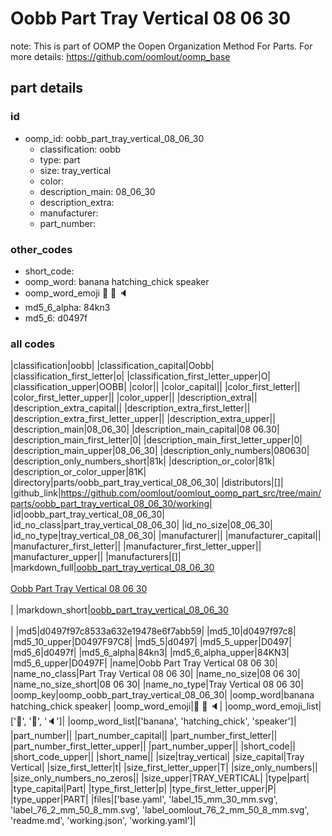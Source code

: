 # Oobb Part Tray Vertical 08 06 30  

note: This is part of OOMP the Oopen Organization Method For Parts. For more details: https://github.com/oomlout/oomp_base

##  part details





### id
* oomp_id: oobb_part_tray_vertical_08_06_30
  * classification: oobb
  * type: part
  * size: tray_vertical
  * color: 
  * description_main: 08_06_30
  * description_extra: 
  * manufacturer: 
  * part_number: 

### other_codes
* short_code: 
* oomp_word: banana hatching_chick speaker
* oomp_word_emoji :banana: :hatching_chick: :speaker:
* md5_6_alpha: 84kn3
* md5_6: d0497f

### all codes 
|classification|oobb|
|classification_capital|Oobb|
|classification_first_letter|o|
|classification_first_letter_upper|O|
|classification_upper|OOBB|
|color||
|color_capital||
|color_first_letter||
|color_first_letter_upper||
|color_upper||
|description_extra||
|description_extra_capital||
|description_extra_first_letter||
|description_extra_first_letter_upper||
|description_extra_upper||
|description_main|08_06_30|
|description_main_capital|08 06.30|
|description_main_first_letter|0|
|description_main_first_letter_upper|0|
|description_main_upper|08_06_30|
|description_only_numbers|080630|
|description_only_numbers_short|81k|
|description_or_color|81k|
|description_or_color_upper|81K|
|directory|parts/oobb_part_tray_vertical_08_06_30|
|distributors|[]|
|github_link|https://github.com/oomlout/oomlout_oomp_part_src/tree/main/parts/oobb_part_tray_vertical_08_06_30/working|
|id|oobb_part_tray_vertical_08_06_30|
|id_no_class|part_tray_vertical_08_06_30|
|id_no_size|08_06_30|
|id_no_type|tray_vertical_08_06_30|
|manufacturer||
|manufacturer_capital||
|manufacturer_first_letter||
|manufacturer_first_letter_upper||
|manufacturer_upper||
|manufacturers|[]|
|markdown_full|[oobb_part_tray_vertical_08_06_30](https://github.com/oomlout/oomlout_oomp_part_src/tree/main/parts/oobb_part_tray_vertical_08_06_30/working)<br>[](https://github.com/oomlout/oomlout_oomp_part_src/tree/main/parts/oobb_part_tray_vertical_08_06_30/working)<br>[Oobb Part Tray Vertical 08 06 30](https://github.com/oomlout/oomlout_oomp_part_src/tree/main/parts/oobb_part_tray_vertical_08_06_30/working)<br><br>|
|markdown_short|[oobb_part_tray_vertical_08_06_30](https://github.com/oomlout/oomlout_oomp_part_src/tree/main/parts/oobb_part_tray_vertical_08_06_30/working)<br><br>|
|md5|d0497f97c8533a632e19478e6f7abb59|
|md5_10|d0497f97c8|
|md5_10_upper|D0497F97C8|
|md5_5|d0497|
|md5_5_upper|D0497|
|md5_6|d0497f|
|md5_6_alpha|84kn3|
|md5_6_alpha_upper|84KN3|
|md5_6_upper|D0497F|
|name|Oobb Part Tray Vertical 08 06 30|
|name_no_class|Part Tray Vertical 08 06 30|
|name_no_size|08 06 30|
|name_no_size_short|08 06 30|
|name_no_type|Tray Vertical 08 06 30|
|oomp_key|oomp_oobb_part_tray_vertical_08_06_30|
|oomp_word|banana hatching_chick speaker|
|oomp_word_emoji|:banana: :hatching_chick: :speaker:|
|oomp_word_emoji_list|[':banana:', ':hatching_chick:', ':speaker:']|
|oomp_word_list|['banana', 'hatching_chick', 'speaker']|
|part_number||
|part_number_capital||
|part_number_first_letter||
|part_number_first_letter_upper||
|part_number_upper||
|short_code||
|short_code_upper||
|short_name||
|size|tray_vertical|
|size_capital|Tray Vertical|
|size_first_letter|t|
|size_first_letter_upper|T|
|size_only_numbers||
|size_only_numbers_no_zeros||
|size_upper|TRAY_VERTICAL|
|type|part|
|type_capital|Part|
|type_first_letter|p|
|type_first_letter_upper|P|
|type_upper|PART|
|files|['base.yaml', 'label_15_mm_30_mm.svg', 'label_76_2_mm_50_8_mm.svg', 'label_oomlout_76_2_mm_50_8_mm.svg', 'readme.md', 'working.json', 'working.yaml']|
